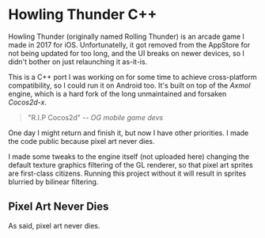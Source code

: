 # Howling Thunder C++

Howling Thunder (originally named Rolling Thunder) is an arcade game I made in 2017 for iOS.
Unfortunatelly, it got removed from the AppStore for not being updated for too long, and the UI breaks on newer devices,
so I didn't bother on just relaunching it as-it-is.

This is a C++ port I was working on for some time to achieve cross-platform compatibility, so I could run it on Android too.
It's built on top of the *Axmol* engine, which is a hard fork of the long unmaintained and forsaken *Cocos2d-x*.

> "R.I.P Cocos2d" -- *OG mobile game devs*

One day I might return and finish it, but now I have other priorities. I made the code public because pixel art never dies.

I made some tweaks to the engine itself (not uploaded here) changing the default texture graphics filtering of the GL renderer,
so that pixel art sprites are first-class citizens. Running this project without it will result in sprites blurried by bilinear filtering.

## Pixel Art Never Dies

As said, pixel art never dies.
